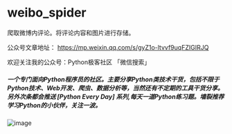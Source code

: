 # weibo_spider
爬取微博内评论。将评论内容和图片进行存储。


公众号文章地址： https://mp.weixin.qq.com/s/gyZ1o-ltvvf9uqFZIGIRJQ


欢迎关注我的公众号：Python极客社区 「微信搜索」

##### 一个专门面向Python程序员的社区。主要分享Python类技术干货，包括不限于Python技术、Web开发、爬虫、数据分析等，当然还有不定期的工具干货分享。另外次条都会推送 **[Python Every Day]** 系列,每天一道Python练习题。墙裂推荐学习Python的小伙伴，关注一波。

 ![image](https://github.com/python3xxx/weibo_spider/blob/master/wechat_qrcode/python3x_qrcode.jpg)
